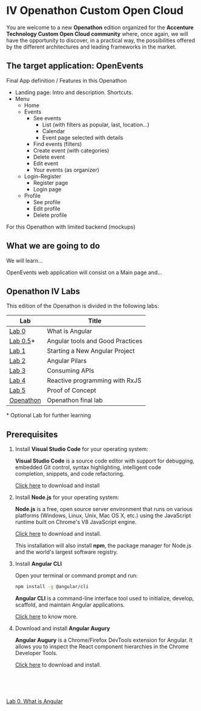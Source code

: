 # IV Openathon Custom Open Cloud

You are welcome to a new **Openathon** edition organized for the
**Accenture Technology Custom Open Cloud community** where, once
again, we will have the opportunity to discover, in a practical way,
the possibilities offered by the different architectures and leading
frameworks in the market.


## The target application: OpenEvents
Final App definition / Features in this Openathon

* Landing page: Intro and description. Shortcuts.
* Menu
  * Home
  * Events 
    * See events
      * List (with filters as popular, last, location…)
      * Calendar
      * Event page selected with details 
    * Find events (filters) 
    * Create event (with categories) 
    * Delete event 
    * Edit event 
    * Your events (as organizer) 
  * Login-Register 
    * Register page 
    * Login page 
  * Profile 
    * See profile 
    * Edit profile 
    * Delete profile

For this Openathon with limited backend (mockups)



## What we are going to do

We will learn...

OpenEvents web application will consist on a Main page and...



## Openathon IV Labs

This edition of the Openathon is divided in the following labs:

| Lab                                 | Title                                      |
|-------------------------------------|--------------------------------------------|
| [Lab 0](/labs/lab-0)                | What is Angular                            |
| [Lab 0.5](/labs/lab-05)*            | Angular tools and Good Practices           |
| [Lab 1](/labs/lab-1)                | Starting a New Angular Project             |
| [Lab 2](/labs/lab-2)                | Angular Pilars                             |
| [Lab 3](/labs/lab-3)                | Consuming APIs                             |
| [Lab 4](/labs/lab-4)                | Reactive programming with RxJS             |
| [Lab 5](/labs/lab-5)                | Proof of Concept                           |
| [Openathon](/openathon/final)       | Openathon final lab                        |


\* Optional Lab for further learning

## Prerequisites

1. Install **Visual Studio Code** for your operating system:

    **Visual Studio Code** is a source code editor with support
    for debugging, embedded Git control, syntax
    highlighting, intelligent code completion, snippets, and code
    refactoring.

    [Click here](https://code.visualstudio.com/) to download and install

2. Install **Node.js** for your operating system:

    **Node.js** is a free, open source server environment that runs on
    various platforms (Windows, Linux, Unix, Mac OS X, etc.) using
    the JavaScript runtime built on Chrome's V8 JavaScript engine.

    [Click here](https://nodejs.org/en/download/) to download and install.

    This installation will also install **npm**, the package manager
    for Node.js and the world's largest software registry.


3. Install **Angular CLI**

    Open your terminal or command prompt and run:

    ```sh
    npm install -g @angular/cli
    ```

    **Angular CLI** is a command-line interface tool used to initialize, develop, scaffold, and maintain Angular applications.

    [Click here](https://cli.angular.io/) to know more.

5. Download and install **Angular Augury**

    **Angular Augury** is a Chrome/Firefox DevTools extension for Angular. It allows you to inspect the
    React component hierarchies in the Chrome Developer Tools.

    [Click here](https://augury.rangle.io/) to download and install.

<br/>
<br/>
<br/>

[Lab 0. What is Angular](./lab-0)
